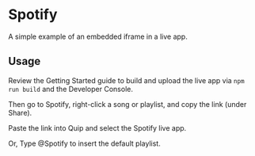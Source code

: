 # Spotify

A simple example of an embedded iframe in a live app.

## Usage

Review the Getting Started guide to build and upload the live app via `npm run build` and the Developer Console.

Then go to Spotify, right-click a song or playlist, and copy the link (under Share). 

Paste the link into Quip and select the Spotify live app.

Or, Type @Spotify to insert the default playlist.

